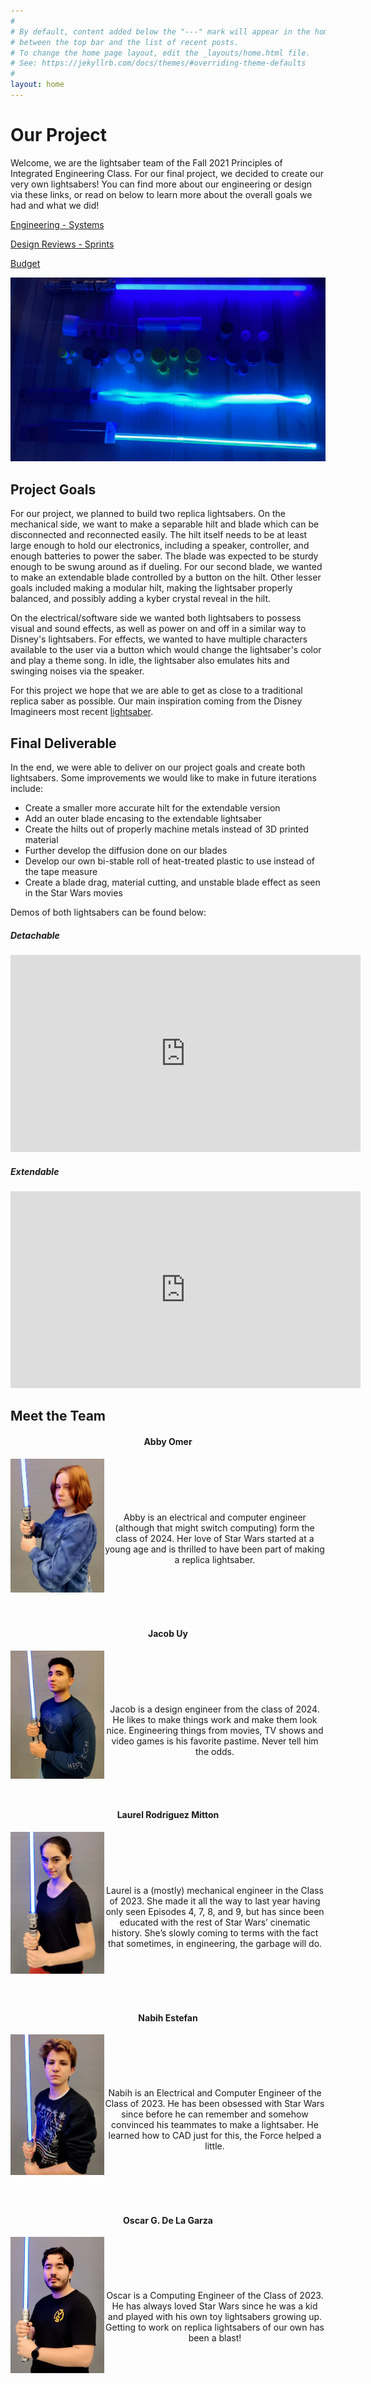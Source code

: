 ```yaml
---
#
# By default, content added below the "---" mark will appear in the home page
# between the top bar and the list of recent posts.
# To change the home page layout, edit the _layouts/home.html file.
# See: https://jekyllrb.com/docs/themes/#overriding-theme-defaults
#
layout: home
---
```


# Our Project

Welcome, we are the lightsaber team of the Fall 2021 Principles of Integrated Engineering Class. For our final project, we  decided to create our very own lightsabers! You can find more about our engineering or design via these links, or read on below to learn more about the overall goals we had and what we did!

[Engineering - Systems](./systems.html)

[Design Reviews - Sprints](./sprints.html)

[Budget](./budget.html)

<p align="center">
  <img src="./Photos!/demoDark.png" alt="Display of Completed Lightsabers">
</p>


## Project Goals
For our project, we planned to build two replica lightsabers. On the mechanical side, we want to make a separable hilt and blade which can be disconnected and reconnected easily. The hilt itself needs to be at least large enough to hold our electronics, including a speaker, controller, and enough batteries to power the saber. The blade was expected to be sturdy enough to be swung around as if dueling. For our second blade, we wanted to make an extendable blade controlled by a button on the hilt. Other lesser goals included making a modular hilt, making the lightsaber properly balanced, and possibly adding a kyber crystal reveal in the hilt.

On the electrical/software side we wanted both lightsabers to possess visual and sound effects, as well as power on and off in a similar way to Disney's lightsabers. For effects, we wanted to have multiple characters available to the user via a button which would change the lightsaber's color and play a theme song. In idle, the lightsaber also emulates hits and swinging noises via the speaker.

For this project we hope that we are able to get as close to a traditional replica saber as possible. Our main inspiration coming from the Disney Imagineers most recent [lightsaber](https://youtu.be/ggWBEj8ppgM).


## Final Deliverable

In the end, we were able to deliver on our project goals and create both lightsabers. Some improvements we would like to make in future iterations include:
  - Create a smaller more accurate hilt for the extendable version
  - Add an outer blade encasing to the extendable lightsaber
  - Create the hilts out of properly machine metals instead of 3D printed material
  - Further develop the diffusion done on our blades
  - Develop our own bi-stable roll of heat-treated plastic to use instead of the tape measure
  - Create a blade drag, material cutting, and unstable blade effect as seen in the Star Wars movies

Demos of both lightsabers can be found below:

<!-- [![Detachable Lightsaber](./Photos!/About/team.jpg)](https://youtu.be/RMrMl14pZ-I) -->

##### Detachable
<iframe width="560" height="315" src="https://www.youtube.com/embed/RMrMl14pZ-I" title="YouTube video player" frameborder="0" allow="accelerometer; autoplay; clipboard-write; encrypted-media; gyroscope; picture-in-picture" allowfullscreen></iframe>

##### Extendable
<iframe width="560" height="315" src="https://www.youtube.com/embed/lac2HNVDAbc" title="YouTube video player" frameborder="0" allow="accelerometer; autoplay; clipboard-write; encrypted-media; gyroscope; picture-in-picture" allowfullscreen></iframe>

## Meet the Team

<h4 align="center">Abby Omer</h4>

<p align="center">
  <img style="float:Left" src="./Photos!/About/abby_head.jpg" alt="Abby Omer"  width="150">
  <br>
  <br>
  <br>
  <br>
  <br>
  Abby is an electrical and computer engineer (although that might switch computing) form the class of 2024. Her love of Star Wars started at a young age and is thrilled to have been part of making a replica lightsaber.
</p>
<br>
<br>
<br>
<br>


<h4 align="center"> Jacob Uy </h4> 

<p align="center">
  <img style="float:Left" src="./Photos!/About/jacob_head.jpg" alt="Jacob Uy"  width="150">
  <br>
  <br>
  <br>
  <br>
  <br>
  Jacob is a design engineer from the class of 2024. He likes to make things work and make them look nice. Engineering things from movies, TV shows and video games is his favorite pastime. Never tell him the odds.
</p>
<br>
<br>
<br>



<h4 align="center">Laurel Rodriguez Mitton</h4>

<p align="center">
  <img style="float:Left" src="./Photos!/About/laurel_head.jpg" alt="Laurel Rodriguez Mitton"  width="150">
  <br>
  <br>
  <br>
  <br>
  <br>
  Laurel is a (mostly) mechanical engineer in the Class of 2023. She made it all the way to last year having only seen Episodes 4, 7, 8, and 9, but has since been educated with the rest of Star Wars’ cinematic history. She’s slowly coming to terms with the fact that sometimes, in engineering, the garbage will do.
</p>
<br>
<br>
<br>
<br>



<h4 align="center">Nabih Estefan</h4>

<p align="center">
  <img style="float:Left" src="./Photos!/About/nabih_head.jpg" alt="Nabih Estefan" width="150">
  <br>
  <br>
  <br>
  <br>
  <br>
  Nabih is an Electrical and Computer Engineer of the Class of 2023. He has been obsessed with Star Wars since before he can remember and somehow convinced his teammates to make a lightsaber. He learned how to CAD just for this, the Force helped a little.
</p>
<br>
<br>
<br>
<br>


<h4 align="center">Oscar G. De La Garza </h4>

<p align="center">
  <img style="float:Left" src="./Photos!/About/Oscar_head.jpg" alt="Oscar G. De La Garza"  width="150">
  <br>
  <br>
  <br>
  <br>
  <br>
  Oscar is a Computing Engineer of the Class of 2023. He has always loved Star Wars since he was a kid and played with his own toy lightsabers growing up. Getting to work on replica lightsabers of our own has been a blast!
</p>
<br>
<br>
<br>
<br>
